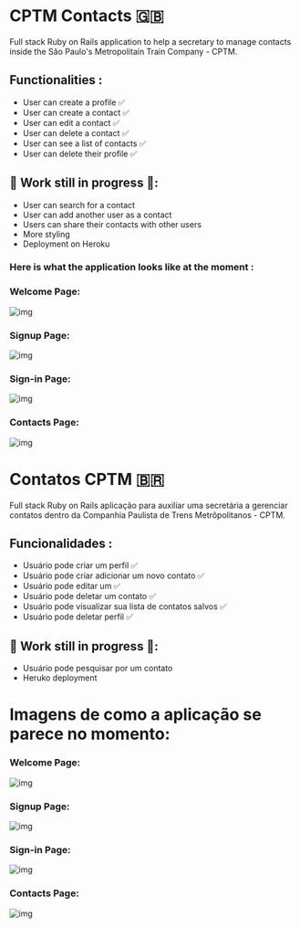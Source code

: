 
#  CPTM Contacts :uk:

Full stack Ruby on Rails application to help a secretary to manage contacts inside the São Paulo's Metropolitain Train Company - CPTM.

## Functionalities :

- User can create a profile  :white_check_mark:
- User can create a contact  :white_check_mark:
- User can edit a contact  :white_check_mark:
- User can delete a contact  :white_check_mark:
- User can see a list of contacts  :white_check_mark:
- User can delete their profile  :white_check_mark:


## :construction: Work still in progress :construction::
- User can search for a contact
- User can add another user as a contact
- Users can share their contacts with other users
- More styling
- Deployment on Heroku 

### Here is what the application looks like at the moment :

### Welcome Page:
![img](app/assets/images/demo-img.png)

### Signup  Page:
![img](app/assets/images/signup.png)

### Sign-in Page:
![img](app/assets/images/signin.png)

### Contacts Page:
![img](app/assets/images/contacts.png)


#  Contatos CPTM :brazil:

Full stack Ruby on Rails aplicação para auxiliar uma secretária a gerenciar contatos dentro da Companhia Paulista de Trens Metrôpolitanos - CPTM.

## Funcionalidades :

- Usuário pode criar um perfil  :white_check_mark:
- Usuário pode criar adicionar um novo contato  :white_check_mark:
- Usuário pode editar um  :white_check_mark:
- Usuário pode deletar um contato  :white_check_mark:
- Usuário pode visualizar sua lista de contatos salvos  :white_check_mark:
- Usuário pode deletar perfil  :white_check_mark:


## :construction: Work still in progress :construction::
- Usuário pode pesquisar por um contato
- Heruko deployment

# Imagens de como a aplicação se parece no momento:

### Welcome Page:
![img](app/assets/images/demo-img.png)

### Signup  Page:
![img](app/assets/images/signup.png)

### Sign-in Page:
![img](app/assets/images/signin.png)

### Contacts Page:
![img](app/assets/images/contacts.png)